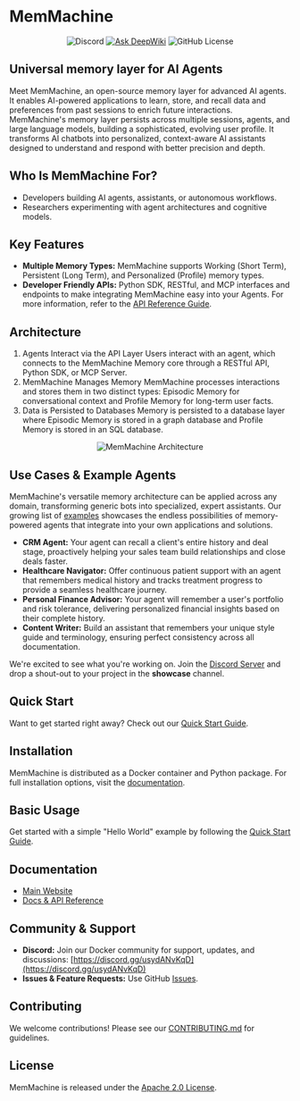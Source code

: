 # MemMachine

<div align="center">

![Discord](https://img.shields.io/discord/1412878659479666810)
[![Ask DeepWiki](https://deepwiki.com/badge.svg)](https://deepwiki.com/MemMachine/MemMachine)
![GitHub License](https://img.shields.io/github/license/MemMachine/MemMachine)
 
</div>

## Universal memory layer for AI Agents

Meet MemMachine, an open-source memory layer for advanced AI agents. It enables
AI-powered applications to learn, store, and recall data and preferences from
past sessions to enrich future interactions. MemMachine's memory layer persists
across multiple sessions, agents, and large language models, building a
sophisticated, evolving user profile. It transforms AI chatbots into
personalized, context-aware AI assistants designed to understand and respond
with better precision and depth.

## Who Is MemMachine For?

- Developers building AI agents, assistants, or autonomous workflows.
- Researchers experimenting with agent architectures and cognitive models.

## Key Features

- **Multiple Memory Types:** MemMachine supports Working (Short Term),
    Persistent (Long Term), and Personalized (Profile) memory types.
- **Developer Friendly APIs:** Python SDK, RESTful, and MCP interfaces and
    endpoints to make integrating MemMachine easy into your Agents. For more
    information, refer to the
    [API Reference Guide](https://docs.memmachine.ai/api_reference).

## Architecture

1. Agents Interact via the API Layer
    Users interact with an agent, which connects to the MemMachine Memory core through a RESTful API, Python SDK, or MCP Server.
2. MemMachine Manages Memory
    MemMachine processes interactions and stores them in two distinct types: Episodic Memory for conversational context and Profile Memory for long-term user facts.
3. Data is Persisted to Databases
    Memory is persisted to a database layer where Episodic Memory is stored in a graph database and Profile Memory is stored in an SQL database.

<div align="center">

![MemMachine Architecture](https://github.com/MemMachine/MemMachine/blob/main/assets/img/MemMachine_Architecture.png)

</div>

## Use Cases & Example Agents

MemMachine's versatile memory architecture can be applied across any domain,
transforming generic bots into specialized, expert assistants. Our growing list
of [examples](examples/README.md) showcases the endless possibilities of
memory-powered agents that integrate into your own applications and solutions.

- **CRM Agent:** Your agent can recall a client's entire history and deal stage,
    proactively helping your sales team build relationships and close deals
    faster.
- **Healthcare Navigator:** Offer continuous patient support with an agent that
    remembers medical history and tracks treatment progress to provide a
    seamless healthcare journey.
- **Personal Finance Advisor:** Your agent will remember a user's portfolio and
    risk tolerance, delivering personalized financial insights based on their
    complete history.
- **Content Writer:** Build an assistant that remembers your unique style guide
    and terminology, ensuring perfect consistency across all documentation.

We're excited to see what you're working on. Join the
[Discord Server](https://discord.gg/usydANvKqD) and drop a shout-out to your
project in the **showcase** channel.

## Quick Start

Want to get started right away? Check out our
[Quick Start Guide](https://docs.memmachine.ai).

## Installation

MemMachine is distributed as a Docker container and Python package. For full
installation options, visit the [documentation](https://docs.memmachine.ai).

## Basic Usage

Get started with a simple "Hello World" example by following the
[Quick Start Guide](https://docs.memmachine.ai/getting_started/quickstart).

## Documentation

- [Main Website](https://memmachine.ai)
- [Docs & API Reference](https://docs.memmachine.ai)

## Community & Support

- **Discord:** Join our Docker community for support, updates, and discussions:
    [https://discord.gg/usydANvKqD](https://discord.gg/usydANvKqD)
- **Issues & Feature Requests:** Use GitHub
    [Issues](https://github.com/MemMachine/MemMachine/issues).

## Contributing

We welcome contributions! Please see our [CONTRIBUTING.md](CONTRIBUTING.md) for
guidelines.

## License

MemMachine is released under the [Apache 2.0 License](LICENSE).
